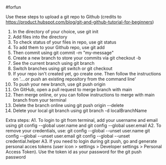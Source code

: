#forfun

Use these steps to upload a git repo to Github (credits to https://product.hubspot.com/blog/git-and-github-tutorial-for-beginners)
1. In the directory of your choice, use git init
2. Add files into the directory
3. To check status of your files in repo, use git status
4. To add them to your Github repo, use git add <filename>
5. Then commit using git commit -m "my-message"
6. Create a new branch to store your commits via git checkout -b <make a branch name here>
7. See the current branch using git branch
8. Switch branches using git switch <branchname> or git checkout <branchname>
9. If your repo isn't created yet, go create one. Then follow the instructions on '....or push an existing repository from the command line'
10. To push your new branch, use git push origin <branchname>
11. On GitHub, open a pull request to merge branch with main
12. Then merge online, or you can follow instructions to merge with main branch from your terminal
13. Delete the branch online using git push origin --delete <branchname>
14. Delete your local git branch using git branch -d localBranchName

Extra steps:
A1. To login to git from terminal, add your username and email using git config --global user.name and git config --global user.email
A2. To remove your credentials, use:
  git config --global --unset user.name
  git config --global --unset user.email
  git config --global --unset credential.helper
A3. If you need to login during git push, go and generate personal acces tokens (user icon > settings > Developer settings > Personal Access Token). Use the token id as your password for the git push password
